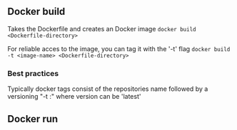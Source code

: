 ## Docker build
Takes the Dockerfile and creates an Docker image
`docker build <Dockerfile-directory>`

For reliable acces to the image, you can tag it with the '-t' flag
`docker build -t <image-name> <Dockerfile-directory>`

### Best practices
Typically docker tags consist of the repositories name followed by a versioning "-t <repo>:<version>" where version can be 'latest'

## Docker run
